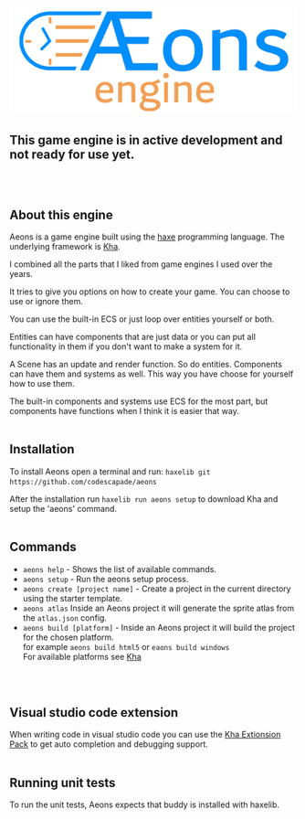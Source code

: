 ![aeons_engine_logo](tools/data/logo/logo_640.png)
## This game engine is in active development and not ready for use yet.
<br/>
<br/>

## About this engine
Aeons is a game engine built using the [haxe](https://haxe.org) programming language.
The underlying framework is [Kha](https://github.com/Kode/Kha).

I combined all the parts that I liked from game engines I used over the years.

It tries to give you options on how to create your game. You can choose to use or ignore them.

You can use the built-in ECS or just loop over entities yourself or both.

Entities can have components that are just data or you can put all functionality in them if you don't want to make a system for it.

A Scene has an update and render function. So do entities. Components can have them and systems as well. This way you have choose for yourself how to use them.

The built-in components and systems use ECS for the most part, but components have functions when I think it is easier that way.
<br/>
<br/>

## Installation
To install Aeons open a terminal and run:
`haxelib git https://github.com/codescapade/aeons`  

After the installation run `haxelib run aeons setup` to download Kha and setup the 'aeons' command.
<br/>
<br/>

## Commands
- `aeons help` - Shows the list of available commands.
- `aeons setup` - Run the aeons setup process.
- `aeons create [project name]` - Create a project in the current directory using the starter template.
- `aeons atlas` Inside an Aeons project it will generate the sprite atlas from the `atlas.json` config.
- `aeons build [platform]` - Inside an Aeons project it will build the project for the chosen platform.  
for example `aeons build html5` or `eaons build windows`  
For available platforms see [Kha](https://github.com/Kode/Kha)
<br/>
<br/>

## Visual studio code extension
When writing code in visual studio code you can use the [Kha Extionsion Pack](https://marketplace.visualstudio.com/items?itemName=kodetech.kha-extension-pack) to get auto completion and debugging support.
<br/>
<br/>

## Running unit tests
To run the unit tests, Aeons expects that buddy is installed with haxelib.
